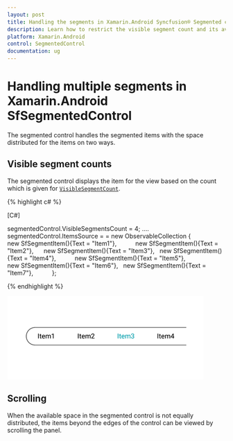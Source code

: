 ```yaml
---
layout: post
title: Handling the segments in Xamarin.Android Syncfusion® Segmented control 
description: Learn how to restrict the visible segment count and its available scrolling options in Xamarin.Android Segmented control.
platform: Xamarin.Android
control: SegmentedControl
documentation: ug
---
```


# Handling multiple segments in Xamarin.Android SfSegmentedControl

The segmented control handles the segmented items with the space distributed for the items on two ways.

## Visible segment counts

The segmented control displays the item for the view based on the count which is given for [`VisibleSegmentCount`](https://help.syncfusion.com/cr/xamarin-android/Syncfusion.Android.Buttons.SfSegmentedControl.html#Syncfusion_Android_Buttons_SfSegmentedControl_VisibleSegmentsCount). 

{% highlight c# %}

[C#]

segmentedControl.VisibleSegmentsCount = 4;
....
segmentedControl.ItemsSource = = new ObservableCollection<SfSegmentItem>
{
  new SfSegmentItem(){Text = "Item1"},          
  new SfSegmentItem(){Text = "Item2"},     
  new SfSegmentItem(){Text = "Item3"},  
  new SfSegmentItem(){Text = "Item4"},          
  new SfSegmentItem(){Text = "Item5"},     
  new SfSegmentItem(){Text = "Item6"},  
  new SfSegmentItem(){Text = "Item7"},          
};
   
{% endhighlight %}

![Xamarin.Android SfSegmentedControl with four visible segment](images/Handling-multiple-segments/visiblesegment.png)

## Scrolling

When the available space in the segmented control is not equally distributed, the items beyond the edges of the control can be viewed by scrolling the panel.




